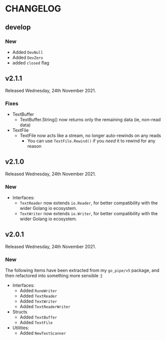# CHANGELOG

## develop

### New

* Added `DevNull`
* Added `DevZero`
* added `closed` flag

## v2.1.1

Released Wednesday, 24th November 2021.

### Fixes

* TextBuffer
  - TextBuffer.String() now returns only the remaining data (ie, non-read data)
* TextFile
  - TextFile now acts like a stream, no longer auto-rewinds on any reads
    - You can use `TextFile.Rewind()` if you *need* it to rewind for any reason

## v2.1.0

Released Wednesday, 24th November 2021.

### New

* Interfaces:
  - `TextReader` now extends `io.Reader`, for better compatibility with the wider Golang io ecosystem.
  - `TextWriter` now extends `io.Writer`, for better compatibility with the wider Golang io ecosystem.

## v2.0.1

Released Wednesday, 24th November 2021.

### New

The following items have been extracted from my `go_pipe/v5` package, and then refactored into something more sensible :)

* Interfaces:
  - Added `RuneWriter`
  - Added `TextReader`
  - Added `TextWriter`
  - Added `TextReaderWriter`
* Structs
  - Added `TextBuffer`
  - Added `TextFile`
* Utilities:
  - Added `NewTextScanner`
